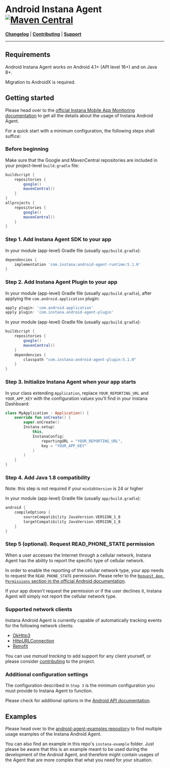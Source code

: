 # Android Instana Agent <a href="https://mvnrepository.com/artifact/com.instana/android-agent-plugin"><img alt="Maven Central" src="https://img.shields.io/maven-central/v/com.instana/android-agent-plugin?color=0db4b3"></a>

**[Changelog](CHANGELOG.md)** |
**[Contributing](CONTRIBUTING.md)** |
**[Support](https://instana.zendesk.com/)**

---

## Requirements

Android Instana Agent works on Android 4.1+ (API level 16+) and on Java 8+. 

Migration to AndroidX is required.

## Getting started

Please head over to the [official Instana Mobile App Monitoring documentation](https://docs.instana.io/products/mobile_app_monitoring/) to get all the details about the usage of Instana Android Agent.

For a quick start with a minimum configuration, the following steps shall suffice:

### Before beginning

Make sure that the Google and MavenCentral repositories are included in your project-level `build.gradle` file:

```groovy
buildscript {
    repositories {
        google()
        mavenCentral()
    }
}
allprojects {
    repositories {
        google()
        mavenCentral()
    }
}
```

### Step 1. Add Instana Agent SDK to your app
In your module (app-level) Gradle file (usually `app/build.gradle`):
```groovy
dependencies {
    implementation 'com.instana:android-agent-runtime:5.1.0'
}
```

### Step 2. Add Instana Agent Plugin to your app
In your module (app-level) Gradle file (usually `app/build.gradle`), after applying the `com.android.application` plugin:
```groovy
apply plugin: 'com.android.application'
apply plugin: 'com.instana.android-agent-plugin'
```

In your module (app-level) Gradle file (usually `app/build.gradle`):
```groovy
buildscript {
    repositories {
        google()
        mavenCentral()
    }
    dependencies {
        classpath "com.instana:android-agent-plugin:5.1.0"
    }
}
```

### Step 3. Initialize Instana Agent when your app starts

In your class extending `Application`, replace `YOUR_REPORTING_URL` and `YOUR_APP_KEY` with the configuration values you'll find in your Instana Dashboard:
```kotlin
class MyApplication : Application() {
    override fun onCreate() {
        super.onCreate()
        Instana.setup(
            this,
            InstanaConfig(
                reportingURL = "YOUR_REPORTING_URL",
                key = "YOUR_APP_KEY"
            )
        )
    }
}
```

### Step 4. Add Java 1.8 compatibility

Note: this step is not required if your `minSdkVersion` is 24 or higher

In your module (app-level) Gradle file (usually `app/build.gradle`):
```groovy
android {
    compileOptions {
        sourceCompatibility JavaVersion.VERSION_1_8
        targetCompatibility JavaVersion.VERSION_1_8
    }
}
```

### Step 5 (optional). Request READ_PHONE_STATE permission

When a user accesses the Internet through a cellular network, Instana Agent has the ability to report the specific type of cellular network. 

In order to enable the reporting of the cellular network type, your app needs to request the `READ_PHONE_STATE` permission. Please refer to the [`Request App Permissions` section in the official Android documentation](https://developer.android.com/training/permissions/requesting). 

If your app doesn't request the permission or if the user declines it, Instana Agent will simply not report the cellular network type. 

### Supported network clients

Instana Android Agent is currently capable of automatically tracking events for the following network clients:
- [OkHttp3](https://square.github.io/okhttp/)
- [HttpURLConnection](https://developer.android.com/reference/java/net/HttpURLConnection)
- [Retrofit](https://square.github.io/retrofit/)

You can use *manual tracking* to add support for any client yourself, or please consider [contributing](CONTRIBUTING.md) to the project.

### Additional configuration settings

The configuration described in `Step 3` is the minimum configuration you must provide to Instana Agent to function. 

Please check for additional options in the [Android API documentation](https://docs.instana.io/products/mobile_app_monitoring/android_api/).

## Examples

Please head over to the [android-agent-examples repository](https://github.com/instana/android-agent-examples) to find multiple usage examples of the Instana Android Agent.

You can also find an example in this repo's `instana-example` folder. Just please be aware that this is an example meant to be used during the development of the Android Agent, and therefore might contain usages of the Agent that are more complex that what you need for your situation.
